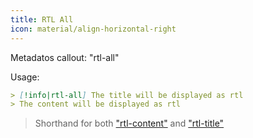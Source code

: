 ```yaml
---
title: RTL All
icon: material/align-horizontal-right
---
```


Metadatos callout: "rtl-all"

Usage:

```md
> [!info|rtl-all] The title will be displayed as rtl
> The content will be displayed as rtl
```
> Shorthand for both ["rtl-content"](../content-styling/page-1.md)
> and ["rtl-title"](../title-styling/page-11.md)
